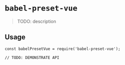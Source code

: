 # `babel-preset-vue`

> TODO: description

## Usage

```
const babelPresetVue = require('babel-preset-vue');

// TODO: DEMONSTRATE API
```
